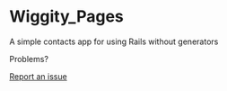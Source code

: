 Wiggity_Pages
==============

A simple contacts app for using Rails without generators

Problems?

[Report an issue](http://github.com/freqn/wiggity_pages/issues/new)
